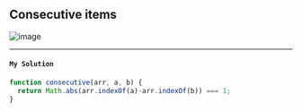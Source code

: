 ## Consecutive items

![image](https://user-images.githubusercontent.com/99033220/175440606-e7602a60-e67f-451f-a1e7-8e9d63e9fa61.png)

---
#### `My Solution`
```JavaScript
function consecutive(arr, a, b) {
  return Math.abs(arr.indexOf(a)-arr.indexOf(b)) === 1;
}
```
